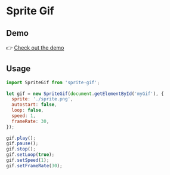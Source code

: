 # Sprite Gif

## Demo

👉 [Check out the demo ](https://dejorrit.github.io/sprite-gif/demo/)

## Usage

```javascript
import SpriteGif from 'sprite-gif';
 
let gif = new SpriteGif(document.getElementById('myGif'), {
  sprite: './sprite.png',
  autostart: false,
  loop: false,
  speed: 1,
  frameRate: 30,
});
 
gif.play();
gif.pause();
gif.stop();
gif.setLoop(true);
gif.setSpeed(1);
gif.setFrameRate(30);
```